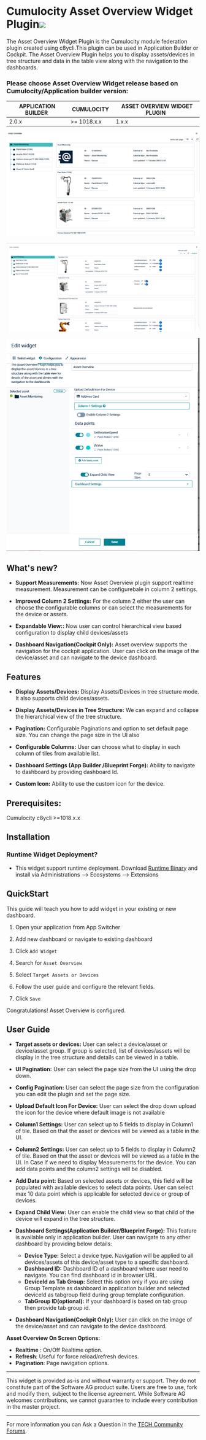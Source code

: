 # Cumulocity Asset Overview Widget Plugin[<img width="35" src="https://user-images.githubusercontent.com/32765455/211497905-561e9197-18b9-43d5-a023-071d3635f4eb.png"/>](https://github.com/SoftwareAG/Cumulocity-Asset-overview-plugin/releases/download/1.1.0/sag-ps-pkg-asset-overview-1.1.0.zip)

The Asset Overview Widget Plugin is the Cumulocity module federation plugin created using c8ycli.This plugin can be used in Application Builder or Cockpit. The Asset Overview Plugin helps you to display assets/devices in tree structure and data in the table view along with the navigation to the dashboards.


### Please choose Asset Overview Widget release based on Cumulocity/Application builder version:


|APPLICATION BUILDER&nbsp;|&nbsp;CUMULOCITY&nbsp;|&nbsp;ASSET OVERVIEW WIDGET PLUGIN&nbsp;|
|--------------------|------------|-----------------------------|
| 2.0.x              | >= 1018.x.x| 1.x.x                       |


<kbd>![Asset-Overview](assets/overview.PNG) </kbd>

<kbd>![Asset-Overview-New](assets/assetoverviewnew.PNG)</kbd>

<kbd>![Asset-Overview-Config](assets/config1.PNG) </kbd>

## What's new?

*  **Support Measurements:** Now Asset Overview plugin support realtime measurement. Measurement can be configurebale in column 2 settings.

*  **Improved Column 2 Settings:** For the column 2 either the user can choose the configurable columns or can select the measurements for the device or assets.

*  **Expandable View::** Now user can control hierarchical view based configuration to display child devices/assets

*  **Dashboard Navigation(Cockpit Only):** Asset overview supports the navigation for the cockpit application. User can click on the image of the device/asset and can navigate to the device dashboard.


## Features

*  **Display Assets/Devices:** Display Assets/Devices in tree structure mode. It also supports child devices/assets.

*  **Display Assets/Devices in Tree Structure:** We can expand and collapse the hierarchical view of the tree structure.

*  **Pagination:** Configurable Paginations and option to set default page size. You can change the page size in the UI also
     
*  **Configurable Columns:** User can choose what to display in each column of tiles from available list.

*  **Dashboard Settings (App Builder /Blueprint Forge):** Ability to navigate to dashboard by providing dashboard Id.

*  **Custom Icon:** Ability to use the custom icon for the device.



## Prerequisites:
   Cumulocity c8ycli >=1018.x.x
   

## Installation

### Runtime Widget Deployment?

* This widget support runtime deployment. Download [Runtime Binary](https://github.com/SoftwareAG/Cumulocity-Asset-overview-plugin/releases/download/1.1.0/sag-ps-pkg-asset-overview-1.1.0.zip) and install via Administrations --> Ecosystems  --> Extensions

## QuickStart

This guide will teach you how to add widget in your existing or new dashboard.

1. Open your application from App Switcher

2. Add new dashboard or navigate to existing dashboard

3. Click `Add Widget`

4. Search for `Asset Overview`

5. Select `Target Assets or Devices`

6. Follow the user guide and configure the relevant fields.

7. Click `Save`

Congratulations! Asset Overview is configured.

## User Guide

 *  **Target assets or devices:** User can select a device/asset or device/asset group. If group is selected, list of devices/assets will be display in the tree structure and details can be viewed in a table.
*  **UI Pagination:** User can select the page size from the UI using the drop down.
*  **Config Pagination:** User can select the page size from the configuration you can edit the plugin and set the page size.
*   **Upload Default Icon For Device:** User can select the drop down upload the icon for the device where default image is not available
*  **Column1 Settings:** User can select up to 5 fields to display in Column1 of tile. Based on that the asset or devices will be viewed as a table in the UI.
*  **Column2 Settings:** User can select up to 5 fields to display in Column2 of tile. Based on that the asset or devices will be viewed as a table in the UI. In Case if we need to display Measurements for the device. You can add data points and the column2 settings will be disabled.
*  **Add Data point:** Based on selected assets or devices, this field will be populated with available devices to select data points. User can select max 10 data point which is applicable for selected device or group of devices.
*  **Expand Child View:** User can enable the child view so that child of the device will expand in the tree structure.

*  **Dashboard Settings(Application Builder/Blueprint Forge):** This feature is available only in application builder. User can navigate to any other dashboard by providing below details:
    * **Device Type:** Select a device type. Navigation will be applied to all devices/assets of this device/asset type to a specific dashboard.
    * **Dashboard ID:** Dashboard ID of a dashboard where user need to navigate. You can find dashboard id in browser URL.
    * **DeviceId as Tab Group:** Select this option only if you are using Group Template as dashboard in application builder and selected deviceId as tabgroup field during group template configuration.
    * **TabGroup ID(optional):** If your dashboard is based on tab group then provide tab group id.

*  **Dashboard Navigation(Cockpit Only):** User can click on the image of the device/asset and can navigate to the device dashboard.

**Asset Overview On Screen Options:**

-   **Realtime** : On/Off Realtime option.
-   **Refresh**: Useful for force reload/refresh devices.
-   **Pagination**: Page navigation options.

---------------------------------

This widget is provided as-is and without warranty or support. They do not constitute part of the Software AG product suite. Users are free to use, fork and modify them, subject to the license agreement. While Software AG welcomes contributions, we cannot guarantee to include every contribution in the master project.
_____________________
For more information you can Ask a Question in the [TECH Community Forums](https://tech.forums.softwareag.com/tag/Cumulocity-IoT).
